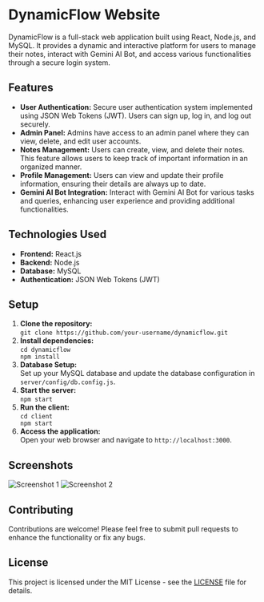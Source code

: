 <!DOCTYPE html>
<html lang="en">
<head>
<meta charset="UTF-8">
<meta name="viewport" content="width=device-width, initial-scale=1.0">
<title>DynamicFlow Website</title>
</head>
<body>

<h1>DynamicFlow Website</h1>

<p>DynamicFlow is a full-stack web application built using React, Node.js, and MySQL. It provides a dynamic and interactive platform for users to manage their notes, interact with Gemini AI Bot, and access various functionalities through a secure login system.</p>

<h2>Features</h2>

<ul>
  <li><strong>User Authentication:</strong> Secure user authentication system implemented using JSON Web Tokens (JWT). Users can sign up, log in, and log out securely.</li>
  
  <li><strong>Admin Panel:</strong> Admins have access to an admin panel where they can view, delete, and edit user accounts.</li>

  <li><strong>Notes Management:</strong> Users can create, view, and delete their notes. This feature allows users to keep track of important information in an organized manner.</li>

  <li><strong>Profile Management:</strong> Users can view and update their profile information, ensuring their details are always up to date.</li>

  <li><strong>Gemini AI Bot Integration:</strong> Interact with Gemini AI Bot for various tasks and queries, enhancing user experience and providing additional functionalities.</li>
</ul>

<h2>Technologies Used</h2>

<ul>
  <li><strong>Frontend:</strong> React.js</li>
  <li><strong>Backend:</strong> Node.js</li>
  <li><strong>Database:</strong> MySQL</li>
  <li><strong>Authentication:</strong> JSON Web Tokens (JWT)</li>
</ul>

<h2>Setup</h2>

<ol>
  <li><strong>Clone the repository:</strong><br>
   <code>git clone https://github.com/your-username/dynamicflow.git</code></li>
   
  <li><strong>Install dependencies:</strong><br>
   <code>cd dynamicflow<br>npm install</code></li>

  <li><strong>Database Setup:</strong><br>
   Set up your MySQL database and update the database configuration in <code>server/config/db.config.js</code>.</li>

  <li><strong>Start the server:</strong><br>
   <code>npm start</code></li>

  <li><strong>Run the client:</strong><br>
   <code>cd client<br>npm start</code></li>

  <li><strong>Access the application:</strong><br>
   Open your web browser and navigate to <code>http://localhost:3000</code>.</li>
</ol>

<h2>Screenshots</h2>

<img src="screenshots/screenshot1.png" alt="Screenshot 1">
<img src="screenshots/screenshot2.png" alt="Screenshot 2">

<h2>Contributing</h2>

<p>Contributions are welcome! Please feel free to submit pull requests to enhance the functionality or fix any bugs.</p>

<h2>License</h2>

<p>This project is licensed under the MIT License - see the <a href="LICENSE">LICENSE</a> file for details.</p>

</body>
</html>

 
 
